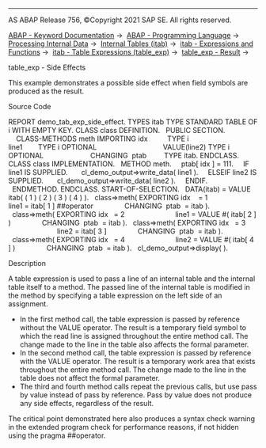   

* * *

AS ABAP Release 756, ©Copyright 2021 SAP SE. All rights reserved.

[ABAP - Keyword Documentation](javascript:call_link\('abenabap.htm'\)) →  [ABAP - Programming Language](javascript:call_link\('abenabap_reference.htm'\)) →  [Processing Internal Data](javascript:call_link\('abenabap_data_working.htm'\)) →  [Internal Tables (itab)](javascript:call_link\('abenitab.htm'\)) →  [itab - Expressions and Functions](javascript:call_link\('abentable_processing_expr_func.htm'\)) →  [itab - Table Expressions (table\_exp)](javascript:call_link\('abentable_expressions.htm'\)) →  [table\_exp - Result](javascript:call_link\('abentable_exp_result.htm'\)) → 

table\_exp - Side Effects

This example demonstrates a possible side effect when field symbols are produced as the result.

Source Code

REPORT demo\_tab\_exp\_side\_effect.
TYPES itab TYPE STANDARD TABLE OF i WITH EMPTY KEY.
CLASS class DEFINITION.
  PUBLIC SECTION.
    CLASS-METHODS meth IMPORTING idx          TYPE i
                                 line1        TYPE i OPTIONAL
                                 VALUE(line2) TYPE i OPTIONAL
                       CHANGING  ptab         TYPE itab.
ENDCLASS.
CLASS class IMPLEMENTATION.
  METHOD meth.
    ptab\[ idx \] = 111.
    IF line1 IS SUPPLIED.
      cl\_demo\_output=>write\_data( line1 ).
    ELSEIF line2 IS SUPPLIED.
      cl\_demo\_output=>write\_data( line2 ).
    ENDIF.
  ENDMETHOD.
ENDCLASS.
START-OF-SELECTION.
  DATA(itab) = VALUE itab( ( 1 ) ( 2 ) ( 3 ) ( 4 ) ).
  class=>meth( EXPORTING idx    = 1
                         line1 = itab\[ 1 \] ##operator
               CHANGING  ptab  = itab ).
  class=>meth( EXPORTING idx   = 2
                         line1 = VALUE #( itab\[ 2 \] )
               CHANGING  ptab  = itab ).
  class=>meth( EXPORTING idx   = 3
                         line2 = itab\[ 3 \]
               CHANGING  ptab  = itab ).
  class=>meth( EXPORTING idx   = 4
                         line2 = VALUE #( itab\[ 4 \] )
               CHANGING  ptab  = itab ).
  cl\_demo\_output=>display( ).

Description

A table expression is used to pass a line of an internal table and the internal table itself to a method. The passed line of the internal table is modified in the method by specifying a table expression on the left side of an assignment.

-   In the first method call, the table expression is passed by reference without the VALUE operator. The result is a temporary field symbol to which the read line is assigned throughout the entire method call. The change made to the line in the table also affects the formal parameter.
-   In the second method call, the table expression is passed by reference with the VALUE operator. The result is a temporary work area that exists throughout the entire method call. The change made to the line in the table does not affect the formal parameter.
-   The third and fourth method calls repeat the previous calls, but use pass by value instead of pass by reference. Pass by value does not produce any side effects, regardless of the result.

The critical point demonstrated here also produces a syntax check warning in the extended program check for performance reasons, if not hidden using the pragma ##operator.